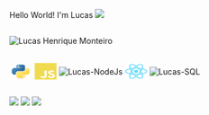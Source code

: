 Hello World! I'm Lucas <img src="https://github.com/TheDudeThatCode/TheDudeThatCode/blob/master/Assets/Earth.gif" width="24px">

##

![Lucas Henrique Monteiro](https://github-readme-stats.vercel.app/api?username=Lucasmonnteiro&show_icons=true)

<div style="display: inline_block"><br>
<img align="center" alt="Lucas-Python" height="30" width="40" src="https://raw.githubusercontent.com/devicons/devicon/master/icons/python/python-original.svg">
<img align="center" alt="Lucas-Js" height="30" width="40" src="https://raw.githubusercontent.com/devicons/devicon/master/icons/javascript/javascript-plain.svg">
<img align="center" alt="Lucas-NodeJs" height="30" width="40" src="https://cdn.jsdelivr.net/gh/devicons/devicon@latest/icons/nodejs/nodejs-original-wordmark.svg">
<img align="center" alt="Lucas-React" height="30" width="40" src="https://raw.githubusercontent.com/devicons/devicon/master/icons/react/react-original.svg">
<img align="center" alt="Lucas-SQL" height="30" width="40" src="https://cdn.jsdelivr.net/gh/devicons/devicon/icons/mysql/mysql-original.svg">       
</div>

##
 
<div> 
  <a href="https://www.instagram.com/lucasmonnteiro_/" target="_blank"><img src="https://img.shields.io/badge/-Instagram-%23E4405F?style=for-the-badge&logo=instagram&logoColor=white" target="_blank"></a>
  <a href = "mailto:lucmont00@gmail.com"><img src="https://img.shields.io/badge/-Gmail-%23333?style=for-the-badge&logo=gmail&logoColor=white" target="_blank"></a>
  <a href="https://www.linkedin.com/in/lucas-monteiro-309365227/" target="_blank"><img src="https://img.shields.io/badge/-LinkedIn-%230077B5?style=for-the-badge&logo=linkedin&logoColor=white" target="_blank"></a> 
</div>

